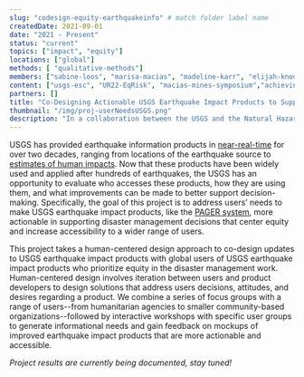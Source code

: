 ```yaml
---
slug: "codesign-equity-earthquakeinfo" # match folder label name
createdDate: 2021-09-01
date: "2021 - Present"
status: "current"
topics: ["impact", "equity"]
locations: ["global"]
methods: [ "qualitative-methods"]
members: ["sabine-loos", "marisa-macias", "madeline-karr", "elijah-knodel", "david-wald", "kristin-ludwig", "lori-peek", "jocelyn-west", "elizabeth-reddy"] # insert your slug here, e.g., "sabine-loos"
content: ["usgs-esc", "UR22-EqRisk", "macias-mines-symposium","achieving-collective-impact-in-earthquake-science-podcast"]
partners: []
title: "Co-Designing Actionable USGS Earthquake Impact Products ​to Support Equity-Focused Disaster Management​" # insert title here
thumbnail: "/img/proj-userNeedsUSGS.png"
description: "In a collaboration between the USGS and the Natural Hazards Center at CU Boulder, we take a human-centered design approach to co-design the update of USGS earthquake impact products to be more actionable and accessible." # insert a one sentence description here
---
```

USGS has provided earthquake information products in [near-real-time](https://earthquake.usgs.gov/earthquakes/feed/) for over two decades, ranging from locations of the earthquake source to [estimates of human impacts](https://earthquake.usgs.gov/data/pager/onepager.php). Now that these products have been widely used and applied after hundreds of earthquakes, the USGS has an opportunity to evaluate who accesses these products, how they are using them, and what improvements can be made to better support decision-making. Specifically, the goal of this project is to address users’ needs to make USGS earthquake impact products, like the [PAGER system](https://earthquake.usgs.gov/data/pager/onepager.php), more actionable in supporting disaster management decisions that center equity and increase accessibility to a wider range of users. 

This project takes a human-centered design approach to co-design updates to USGS earthquake impact products with global users of USGS earthquake impact products who prioritize equity in the disaster management work. Human-centered design involves iteration between users and product developers to design solutions that address users decisions, attitudes, and desires regarding a product. We combine a series of focus groups with a range of users--from humanitarian agencies to smaller community-based organizations--followed by interactive workshops with specific user groups to generate informational needs and gain feedback on mockups of improved earthquake impact products that are more actionable and accessible.

_Project results are currently being documented, stay tuned!_